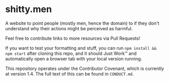 # shitty.men

A website to point people (mostly men, hence the domain) to if they don't
understand why their actions might be perceived as harmful.

Feel free to contribute links to more resources via Pull Requests!

If you want to test your formatting and stuff, you can run `npm install && npm
start` after cloning this repo, and it should Just Work™ and automatically open
a browser tab with your local version running.

This repository operates under the Contributor Covenant, which is currently at
version 1.4. The full text of this can be found in `CONDUCT.md`.
